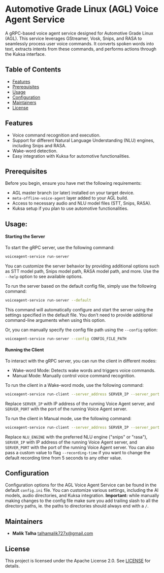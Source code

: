 # Automotive Grade Linux (AGL) Voice Agent Service
A gRPC-based voice agent service designed for Automotive Grade Linux (AGL). This service leverages GStreamer, Vosk, Snips, and RASA to seamlessly process user voice commands. It converts spoken words into text, extracts intents from these commands, and performs actions through the Kuksa interface.

## Table of Contents
- [Features](#features)
- [Prerequisites](#prerequisites)
- [Usage](#usage)
- [Configuration](#configuration)
- [Maintainers](#maintainers)
- [License](#license)

## Features
- Voice command recognition and execution.
- Support for different Natural Language Understanding (NLU) engines, including Snips and RASA.
- Wake-word detection.
- Easy integration with Kuksa for automotive functionalities.

## Prerequisites
Before you begin, ensure you have met the following requirements:

- AGL master branch (or later) installed on your target device.
- `meta-offline-voice-agent` layer added to your AGL build.
- Access to necessary audio and NLU model files (STT, Snips, RASA).
- Kuksa setup if you plan to use automotive functionalities.

## Usage:
#### Starting the Server
To start the gRPC server, use the following command:

```bash
voiceagent-service run-server
```

You can customize the server behavior by providing additional options such as STT model path, Snips model path, RASA model path, and more. Use the `--help` option to see available options.

To run the server based on the default config file, simply use the following command:

```bash
voiceagent-service run-server --default
```

This command will automatically configure and start the server using the settings specified in the default file. You don't need to provide additional command-line arguments when using this option.

Or, you can manually specify the config file path using the `--config` option:

```bash
voiceagent-service run-server --config CONFIG_FILE_PATH
```   

#### Running the Client
To interact with the gRPC server, you can run the client in different modes:
- Wake-word Mode: Detects wake words and triggers voice commands.
- Manual Mode: Manually control voice command recognition.

To run the client in a Wake-word mode, use the following command:
```bash
voiceagent-service run-client --server_address SERVER_IP --server_port SERVER_PORT --mode wake-word
```
Replace `SERVER_IP` with IP address of the running Voice Agent server, and `SERVER_PORT` with the port of the running Voice Agent server.

To run the client in Manual mode, use the following command:
```bash
voiceagent-service run-client --server_address SERVER_IP --server_port SERVER_PORT --mode manual --nlu NLU_ENGINE
```
Replace `NLU_ENGINE` with the preferred NLU engine ("snips" or "rasa"), `SERVER_IP` with IP address of the running Voice Agent server, and `SERVER_PORT` with the port of the running Voice Agent server. You can also pass a custom value to flag `--recording-time` if you want to change the default recording time from 5 seconds to any other value.

## Configuration
Configuration options for the AGL Voice Agent Service can be found in the default `config.ini` file. You can customize various settings, including the AI models, audio directories, and Kuksa integration. **Important:** while manually making changes to the config file make sure you add trailing slash to all the directory paths, ie. the paths to directories should always end with a `/`. 

## Maintainers
- **Malik Talha** <talhamalik727x@gmail.com>

## License
This project is licensed under the Apache License 2.0. See [LICENSE](LICENSE) for details.